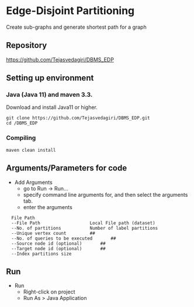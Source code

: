 # Edge-Disjoint Partitioning

Create sub-graphs and generate shortest path for a graph

## Repository

https://github.com/Tejasvedagiri/DBMS_EDP

## Setting up environment

### Java (Java 11) and maven 3.3.

Download and install Java11 or higher.

```
git clone https://github.com/Tejasvedagiri/DBMS_EDP.git
cd /DBMS_EDP
```

### Compiling

```
maven clean install
```

## Arguments/Parameters for code

* Add Arguments
  * go to Run -> Run…
  * specify command line arguments for, and then select the arguments tab.
  * enter the arguments

```
  File Path   
  --File Path           		Local File path (dataset)
  --No. of partitions   		Number of label partitions 
  --Unique vertex count 		##
  --No. of queries to be executed       ##
  --Source node id (optional)		##
  --Target node id (optional)		##
  --Index partitions size      
```

## Run

* Run
  * Right-click on project
  * Run As > Java Application
